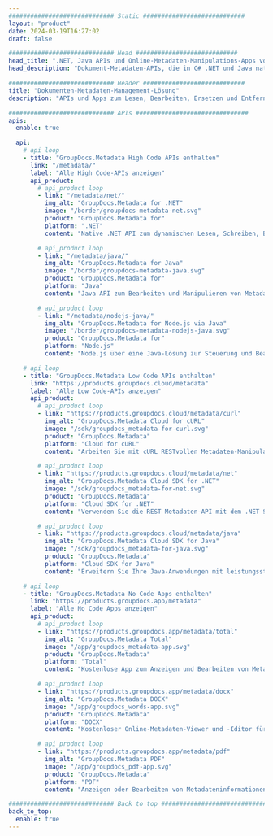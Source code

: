 ```yaml
---
############################# Static ############################
layout: "product"
date: 2024-03-19T16:27:02
draft: false

############################# Head ############################
head_title: ".NET, Java APIs und Online-Metadaten-Manipulations-Apps von GroupDocs"
head_description: "Dokument-Metadaten-APIs, die in C# .NET und Java nativ sind. Lesen, schreiben, bearbeiten und vergleichen Sie Metainformationen aller gängigen Formate. Metadaten analysieren und exportieren."

############################# Header ############################
title: "Dokumenten-Metadaten-Management-Lösung"
description: "APIs und Apps zum Lesen, Bearbeiten, Ersetzen und Entfernen von Metadaten von Dokumenten, Bildern und anderen Dateiformaten auf gängigen Plattformen."

############################# APIs ###############################
apis:
  enable: true

  api:
    # api loop
    - title: "GroupDocs.Metadata High Code APIs enthalten"
      link: "/metadata/"
      label: "Alle High Code-APIs anzeigen"
      api_product:
        # api_product loop
        - link: "/metadata/net/"
          img_alt: "GroupDocs.Metadata for .NET"
          image: "/border/groupdocs-metadata-net.svg"
          product: "GroupDocs.Metadata for"
          platform: ".NET"
          content: "Native .NET API zum dynamischen Lesen, Schreiben, Bearbeiten und Entfernen von Metainformationen aus Microsoft Office, PDF, Multimedia, Bildern und verschiedenen anderen Dateiformaten."

        # api_product loop
        - link: "/metadata/java/"
          img_alt: "GroupDocs.Metadata for Java"
          image: "/border/groupdocs-metadata-java.svg"
          product: "GroupDocs.Metadata for"
          platform: "Java"
          content: "Java API zum Bearbeiten und Manipulieren von Metadaten von Dokumenten, Bildern, Videodateien und verschiedenen anderen Dateiformaten."

        # api_product loop
        - link: "/metadata/nodejs-java/"
          img_alt: "GroupDocs.Metadata for Node.js via Java"
          image: "/border/groupdocs-metadata-nodejs-java.svg"
          product: "GroupDocs.Metadata for"
          platform: "Node.js"
          content: "Node.js über eine Java-Lösung zur Steuerung und Bearbeitung verschiedener Arten von Metadaten in gängigen Dateiformaten wie PDFs, Office-Dokumenten oder Bildern."

    # api loop
    - title: "GroupDocs.Metadata Low Code APIs enthalten"
      link: "https://products.groupdocs.cloud/metadata"
      label: "Alle Low Code-APIs anzeigen"
      api_product:
        # api_product loop
        - link: "https://products.groupdocs.cloud/metadata/curl"
          img_alt: "GroupDocs.Metadata Cloud for cURL"
          image: "/sdk/groupdocs_metadata-for-curl.svg"
          product: "GroupDocs.Metadata"
          platform: "Cloud for cURL"
          content: "Arbeiten Sie mit cURL RESTvollen Metadaten-Manipulations-APIs, um Metadateninformationen von PDF, Word, Excel, Präsentationen, Bildern und Multimediadateien in Ihren Anwendungen zu verwalten."

        # api_product loop
        - link: "https://products.groupdocs.cloud/metadata/net"
          img_alt: "GroupDocs.Metadata Cloud SDK for .NET"
          image: "/sdk/groupdocs_metadata-for-net.svg"
          product: "GroupDocs.Metadata"
          platform: "Cloud SDK for .NET"
          content: "Verwenden Sie die REST Metadaten-API mit dem .NET SDK, um Metadaten aus Dokumentformaten in .NET-Anwendungen hinzuzufügen, zu bearbeiten, zu extrahieren, zu suchen und zu löschen."

        # api_product loop
        - link: "https://products.groupdocs.cloud/metadata/java"
          img_alt: "GroupDocs.Metadata Cloud SDK for Java"
          image: "/sdk/groupdocs_metadata-for-java.svg"
          product: "GroupDocs.Metadata"
          platform: "Cloud SDK for Java"
          content: "Erweitern Sie Ihre Java-Anwendungen mit leistungsstarken Metadatenverwaltungsfunktionen mit Metadata SDK for Java."

    # api loop
    - title: "GroupDocs.Metadata No Code Apps enthalten"
      link: "https://products.groupdocs.app/metadata"
      label: "Alle No Code Apps anzeigen"
      api_product:
        # api_product loop
        - link: "https://products.groupdocs.app/metadata/total"
          img_alt: "GroupDocs.Metadata Total"
          image: "/app/groupdocs_metadata-app.svg"
          product: "GroupDocs.Metadata"
          platform: "Total"
          content: "Kostenlose App zum Anzeigen und Bearbeiten von Metadaten von Word, Excel, PDF, PowerPoint und mehr als 50 Dokumenttypen."

        # api_product loop
        - link: "https://products.groupdocs.app/metadata/docx"
          img_alt: "GroupDocs.Metadata DOCX"
          image: "/app/groupdocs_words-app.svg"
          product: "GroupDocs.Metadata"
          platform: "DOCX"
          content: "Kostenloser Online-Metadaten-Viewer und -Editor für MS Word-Dokumente."

        # api_product loop
        - link: "https://products.groupdocs.app/metadata/pdf"
          img_alt: "GroupDocs.Metadata PDF"
          image: "/app/groupdocs_pdf-app.svg"
          product: "GroupDocs.Metadata"
          platform: "PDF"
          content: "Anzeigen oder Bearbeiten von Metadateninformationen von PDF-Dokumenten online."

############################# Back to top ###############################
back_to_top:
  enable: true
---
```

